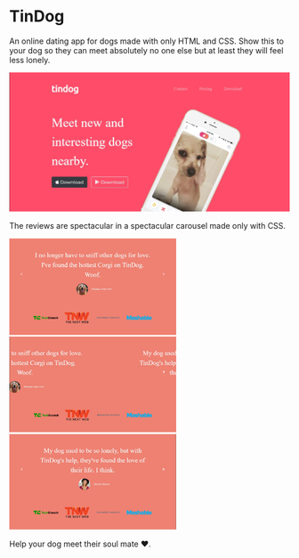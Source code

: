 # TinDog

An online dating app for dogs made with only HTML and CSS.
Show this to your dog so they can meet absolutely no one else but at least they will feel less lonely.

<img src="images\screenshots\s1.jpg" width="800">

The reviews are spectacular in a spectacular carousel made only with CSS.

<img src="images\screenshots\s3.jpg" width="300"> <img src="images\screenshots\s2.jpg" width="300"> <img src="images\screenshots\s4.jpg" width="300">

Help your dog meet their soul mate ❤.
